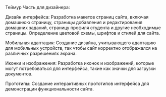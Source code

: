 Теймур 
Часть для дизайнера:

Дизайн интерфейса:
Разработка макетов страниц сайта, включая домашнюю страницу, страницы добавления и редактирования домашних заданий, страницу профиля студента и другие необходимые страницы.
Определение цветовой схемы, шрифтов и стилей для сайта.

Мобильная адаптация:
Создание дизайна, учитывающего адаптацию для мобильных устройств, так чтобы сайт корректно отображался на различных разрешениях экрана.

Иконки и изображения:
Разработка иконок и изображений, которые могут потребоваться для интерфейса, такие как значки для загрузки документов.

Прототипы:
Создание интерактивных прототипов интерфейса для демонстрации функциональности сайта.
